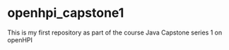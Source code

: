 # openhpi_capstone1
This is my first repository as part of the course Java Capstone series 1 on openHPI
